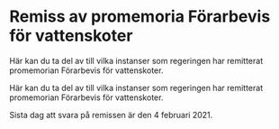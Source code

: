 # Remiss av promemoria Förarbevis för vattenskoter

Här kan du ta del av till vilka instanser som regeringen har remitterat promemorian Förarbevis för vattenskoter.

Här kan du ta del av till vilka instanser som regeringen har remitterat promemorian Förarbevis för vattenskoter.

Sista dag att svara på remissen är den 4 februari 2021.
